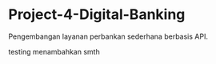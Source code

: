 # Project-4-Digital-Banking
Pengembangan layanan perbankan sederhana berbasis API.

testing menambahkan smth